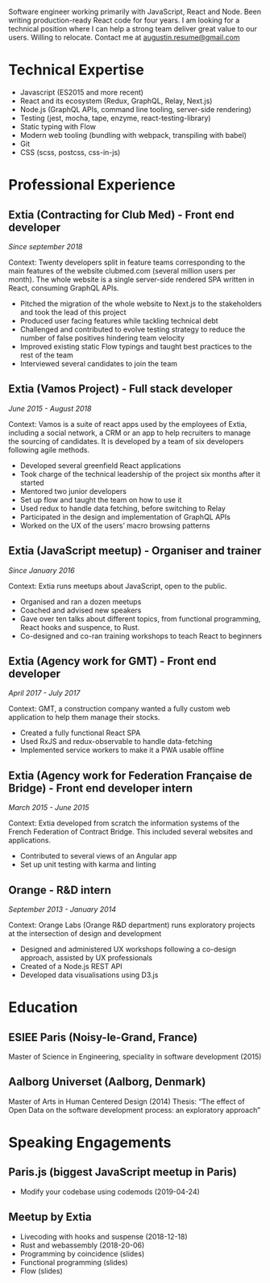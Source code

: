 Software engineer working primarily with JavaScript, React and Node. Been writing production-ready React code for four years. I am looking for a technical position where I can help a strong team deliver great value to our users. Willing to relocate. Contact me at augustin.resume@gmail.com

# Technical Expertise

-   Javascript (ES2015 and more recent)
-   React and its ecosystem (Redux, GraphQL, Relay, Next.js)
-   Node.js (GraphQL APIs, command line tooling, server-side rendering)
-   Testing (jest, mocha, tape, enzyme, react-testing-library)
-   Static typing with Flow
-   Modern web tooling (bundling with webpack, transpiling with babel)
-   Git
-   CSS (scss, postcss, css-in-js)

# Professional Experience

## Extia (Contracting for Club Med) - Front end developer

_Since september 2018_

Context: Twenty developers split in feature teams corresponding to the main features of the website clubmed.com (several million users per month). The whole website is a single server-side rendered SPA written in React, consuming GraphQL APIs.

-   Pitched the migration of the whole website to Next.js to the stakeholders and took the lead of this project
-   Produced user facing features while tackling technical debt
-   Challenged and contributed to evolve testing strategy to reduce the number of false positives hindering team velocity
-   Improved existing static Flow typings and taught best practices to the rest of the team
-   Interviewed several candidates to join the team

## Extia (Vamos Project) - Full stack developer

_June 2015 - August 2018_

Context: Vamos is a suite of react apps used by the employees of Extia, including a social network, a CRM or an app to help recruiters to manage the sourcing of candidates. It is developed by a team of six developers following agile methods.

-   Developed several greenfield React applications
-   Took charge of the technical leadership of the project six months after it started
-   Mentored two junior developers
-   Set up flow and taught the team on how to use it
-   Used redux to handle data fetching, before switching to Relay
-   Participated in the design and implementation of GraphQL APIs
-   Worked on the UX of the users’ macro browsing patterns

## Extia (JavaScript meetup) - Organiser and trainer

_Since January 2016_

Context: Extia runs meetups about JavaScript, open to the public.

-   Organised and ran a dozen meetups
-   Coached and advised new speakers
-   Gave over ten talks about different topics, from functional programming, React hooks and suspence, to Rust.
-   Co-designed and co-ran training workshops to teach React to beginners

## Extia (Agency work for GMT) - Front end developer

_April 2017 - July 2017_

Context: GMT, a construction company wanted a fully custom web application to help them manage their stocks.

-   Created a fully functional React SPA
-   Used RxJS and redux-observable to handle data-fetching
-   Implemented service workers to make it a PWA usable offline

## Extia (Agency work for Federation Française de Bridge) - Front end developer intern

_March 2015 - June 2015_

Context: Extia developed from scratch the information systems of the French Federation of Contract Bridge. This included several websites and applications.

-   Contributed to several views of an Angular app
-   Set up unit testing with karma and linting

## Orange - R&D intern

_September 2013 - January 2014_

Context: Orange Labs (Orange R&D department) runs exploratory projects at the intersection of design and development

-   Designed and administered UX workshops following a co-design approach, assisted by UX professionals
-   Created of a Node.js REST API
-   Developed data visualisations using D3.js

# Education

## ESIEE Paris (Noisy-le-Grand, France)

Master of Science in Engineering, speciality in software development (2015)

## Aalborg Universet (Aalborg, Denmark)

Master of Arts in Human Centered Design (2014)
Thesis: “The effect of Open Data on the software development process: an exploratory approach”

# Speaking Engagements

## Paris.js (biggest JavaScript meetup in Paris)

-   Modify your codebase using codemods (2019-04-24)

## Meetup by Extia

-   Livecoding with hooks and suspense (2018-12-18)
-   Rust and webassembly (2018-20-06)
-   Programming by coincidence (slides)
-   Functional programming (slides)
-   Flow (slides)
